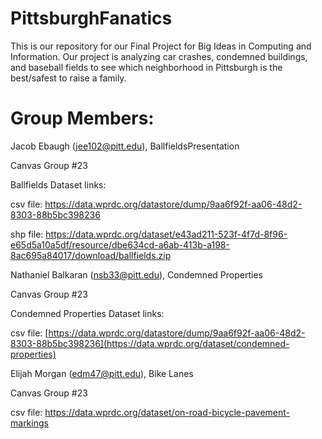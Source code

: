 # PittsburghFanatics
This is our repository for our Final Project for Big Ideas in Computing and Information. Our project is analyzing car crashes, condemned buildings, and baseball fields to see which neighborhood in Pittsburgh is the best/safest to raise a family.

# Group Members:
Jacob Ebaugh (jee102@pitt.edu), BallfieldsPresentation

Canvas Group #23

Ballfields Dataset links:

csv file: https://data.wprdc.org/datastore/dump/9aa6f92f-aa06-48d2-8303-88b5bc398236

shp file: https://data.wprdc.org/dataset/e43ad211-523f-4f7d-8f96-e65d5a10a5df/resource/dbe634cd-a6ab-413b-a198-8ac695a84017/download/ballfields.zip

Nathaniel Balkaran (nsb33@pitt.edu), Condemned Properties

Canvas Group #23

Condemned Properties Dataset links:

csv file: [https://data.wprdc.org/datastore/dump/9aa6f92f-aa06-48d2-8303-88b5bc398236](https://data.wprdc.org/dataset/condemned-properties)

Elijah Morgan (edm47@pitt.edu), Bike Lanes

Canvas Group #23

csv file: https://data.wprdc.org/dataset/on-road-bicycle-pavement-markings
